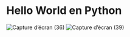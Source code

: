 # Hello World en Python


![Capture d’écran (36)](https://user-images.githubusercontent.com/112661363/191075830-2ad14434-5ff9-4d8a-8f8d-00898e118f23.png)
![Capture d’écran (39)](https://user-images.githubusercontent.com/112661363/191076856-1a2c50dd-1924-4c9f-b47f-e76aa0b5e0f5.png)


